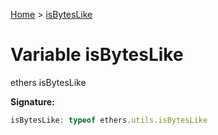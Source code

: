 [Home](../index.md) &gt; [isBytesLike](./isbyteslike.md)

# Variable isBytesLike

ethers isBytesLike

<b>Signature:</b>

```typescript
isBytesLike: typeof ethers.utils.isBytesLike
```
